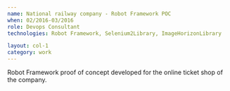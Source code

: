 ```yaml
---
name: National railway company - Robot Framework POC
when: 02/2016­-03/2016
role: Devops Consultant
technologies: Robot Framework, Selenium2Library, ImageHorizonLibrary

layout: col-1
category: work
---
```


Robot Framework proof of concept developed for the online ticket shop of the company.